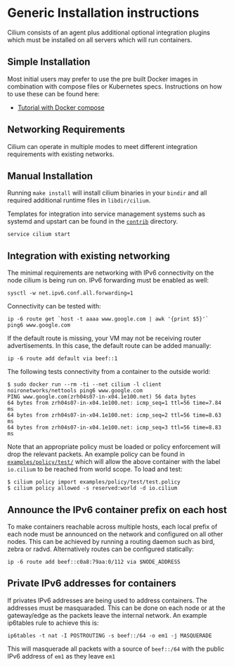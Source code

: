 # Generic Installation instructions

Cilium consists of an agent plus additional optional integration plugins which
must be installed on all servers which will run containers.

## Simple Installation

Most initial users may prefer to use the pre built Docker images in combination
with compose files or Kubernetes specs. Instructions on how to use these can be
found here:
  * [Tutorial with Docker compose](../examples/docker-compose/README.md)

## Networking Requirements

Cilium can operate in multiple modes to meet different integration requirements
with existing networks.

## Manual Installation

Running `make install` will install cilium binaries in your `bindir` and
all required additional runtime files in `libdir/cilium`.

Templates for integration into service management systems such as systemd
and upstart can be found in the [`contrib`](../contrib) directory.


```
service cilium start
```

## Integration with existing networking

The minimal requirements are networking with IPv6 connectivity on the node
cilium is being run on. IPv6 forwarding must be enabled as well:

```
sysctl -w net.ipv6.conf.all.forwarding=1
```

Connectivity can be tested with:

```
ip -6 route get `host -t aaaa www.google.com | awk '{print $5}'`
ping6 www.google.com
```

If the default route is missing, your VM may not be receiving router
advertisements. In this case, the default route can be added manually:

```
ip -6 route add default via beef::1
```

The following tests connectivity from a container to the outside world:

```
$ sudo docker run --rm -ti --net cilium -l client noironetworks/nettools ping6 www.google.com
PING www.google.com(zrh04s07-in-x04.1e100.net) 56 data bytes
64 bytes from zrh04s07-in-x04.1e100.net: icmp_seq=1 ttl=56 time=7.84 ms
64 bytes from zrh04s07-in-x04.1e100.net: icmp_seq=2 ttl=56 time=8.63 ms
64 bytes from zrh04s07-in-x04.1e100.net: icmp_seq=3 ttl=56 time=8.83 ms
```

Note that an appropriate policy must be loaded or policy enforcement will
drop the relevant packets. An example policy can be found in
[`examples/policy/test/`](../examples/policy/test) which will allow the above container
with the label `io.cilium` to be reached from world scope. To load and test:

```
$ cilium policy import examples/policy/test/test.policy
$ cilium policy allowed -s reserved:world -d io.cilium
```

## Announce the IPv6 container prefix on each host

To make containers reachable across multiple hosts, each local prefix of each
node must be announced on the network and configured on all other nodes. This
can be achieved by running a routing daemon such as bird, zebra or radvd.
Alternatively routes can be configured statically:

```
ip -6 route add beef::c0a8:79aa:0/112 via $NODE_ADDRESS
```

## Private IPv6 addresses for containers

If privates IPv6 addresses are being used to address containers. The
addresses must be masquaraded. This can be done on each node or at the
gateway/edge as the packets leave the internal network. An example
ip6tables rule to achieve this is:

```
ip6tables -t nat -I POSTROUTING -s beef::/64 -o em1 -j MASQUERADE

```

This will masquerade all packets with a source of `beef::/64` with the
public IPv6 address of `em1` as they leave `em1`
